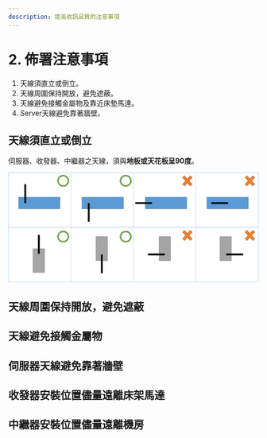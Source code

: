 ```yaml
---
description: 提高收訊品質的注意事項
---
```


# 2. 佈署注意事項

1. 天線須直立或倒立。
2. 天線周圍保持開放，避免遮蔽。
3. 天線避免接觸金屬物及靠近床墊馬達。
4. Server天線避免靠著牆壁。

## ​天線須直立或倒立

伺服器、收發器、中繼器之天線，須與**地板或天花板呈90度**。

![](.gitbook/assets/tian-xian-xu-zhi-li-huo-dao-li.png)

## 天線周圍保持開放，避免遮蔽

## 天線避免接觸金屬物

## 伺服器天線避免靠著牆壁

## 收發器安裝位置儘量遠離床架馬達

## 中繼器安裝位置儘量遠離機房

